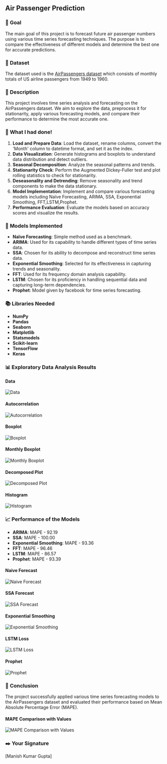 ## **Air Passenger Prediction**

### 🎯 **Goal**

The main goal of this project is to forecast future air passenger numbers using various time series forecasting techniques. The purpose is to compare the effectiveness of different models and determine the best one for accurate predictions.

### 🧵 **Dataset**

The dataset used is the [AirPassengers dataset](https://www.kaggle.com/datasets/flashgordon/air-passenger) which consists of monthly totals of US airline passengers from 1949 to 1960.

### 🧾 **Description**

This project involves time series analysis and forecasting on the AirPassengers dataset. We aim to explore the data, preprocess it for stationarity, apply various forecasting models, and compare their performance to determine the most accurate one.

### 🧮 **What I had done!**

1. **Load and Prepare Data**: Load the dataset, rename columns, convert the 'Month' column to datetime format, and set it as the index.
2. **Data Visualization**: Generate histograms and boxplots to understand data distribution and detect outliers.
3. **Seasonal Decomposition**: Analyze the seasonal patterns and trends.
4. **Stationarity Check**: Perform the Augmented Dickey-Fuller test and plot rolling statistics to check for stationarity.
5. **Deseasonality and Detrending**: Remove seasonality and trend components to make the data stationary.
6. **Model Implementation**: Implement and compare various forecasting models including Naïve Forecasting, ARIMA, SSA, Exponential Smoothing, FFT,LSTM,Prophet.
7. **Performance Evaluation**: Evaluate the models based on accuracy scores and visualize the results.

### 🚀 **Models Implemented**

- **Naïve Forecasting**: Simple method used as a benchmark.
- **ARIMA**: Used for its capability to handle different types of time series data.
- **SSA**: Chosen for its ability to decompose and reconstruct time series data.
- **Exponential Smoothing**: Selected for its effectiveness in capturing trends and seasonality.
- **FFT**: Used for its frequency domain analysis capability.
- **LSTM**: Chosen for its proficiency in handling sequential data and capturing long-term dependencies.
- **Prophet**: Model given by facebook for time series forecasting.

### 📚 **Libraries Needed**

- **NumPy**
- **Pandas**
- **Seaborn**
- **Matplotlib**
- **Statsmodels**
- **Scikit-learn**
- **TensorFlow**
- **Keras**


### 📊 **Exploratory Data Analysis Results**

#### Data
![Data](https://github.com/manishh12/DL-Simplified/blob/main/Airplane%20Passenger%20Prediction/Images/Data.png)

#### Autocorrelation
![Autocorrelation](https://github.com/manishh12/DL-Simplified/blob/main/Airplane%20Passenger%20Prediction/Images/Autocorrelation.png)

#### Boxplot
![Boxplot](https://github.com/manishh12/DL-Simplified/blob/main/Airplane%20Passenger%20Prediction/Images/boxplot.png)

#### Monthly Boxplot
![Monthly Boxplot](https://github.com/manishh12/DL-Simplified/blob/main/Airplane%20Passenger%20Prediction/Images/boxplot_monthly.png)

#### Decomposed Plot
![Decomposed Plot](https://github.com/manishh12/DL-Simplified/blob/main/Airplane%20Passenger%20Prediction/Images/decomposed_plot.png)

#### Histogram
![Histogram](https://github.com/manishh12/DL-Simplified/blob/main/Airplane%20Passenger%20Prediction/Images/histogram.png)


### 📈 **Performance of the Models**

- **ARIMA**: MAPE - 92.19
- **SSA**: MAPE - 100.00
- **Exponential Smoothing**: MAPE - 93.36
- **FFT**: MAPE - 96.46
- **LSTM**: MAPE - 86.57
- **Prophet**: MAPE - 93.39

  
#### Naive Forecast
![Naive Forecast](https://github.com/manishh12/DL-Simplified/blob/main/Airplane%20Passenger%20Prediction/Images/Naiveforec.png)


#### SSA Forecast
![SSA Forecast](https://github.com/manishh12/DL-Simplified/blob/main/Airplane%20Passenger%20Prediction/Images/SSA_forecast.png)

#### Exponential Smoothing
![Exponential Smoothing](https://github.com/manishh12/DL-Simplified/blob/main/Airplane%20Passenger%20Prediction/Images/expo.png)


#### LSTM Loss
![LSTM Loss](https://github.com/manishh12/DL-Simplified/blob/main/Airplane%20Passenger%20Prediction/Images/lstm_loss.png)


#### Prophet
![Prophet](https://github.com/manishh12/DL-Simplified/blob/main/Airplane%20Passenger%20Prediction/Images/prophet.png)

### 📢 **Conclusion**

The project successfully applied various time series forecasting models to the AirPassengers dataset and evaluated their performance based on Mean Absolute Percentage Error (MAPE). 


#### MAPE Comparison with Values
![MAPE Comparison with Values](https://github.com/manishh12/DL-Simplified/blob/main/Airplane%20Passenger%20Prediction/Images/mape_comparison_with_values.png)
### ✒️ **Your Signature**

[Manish Kumar Gupta]
